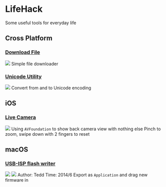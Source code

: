 # LifeHack
Some useful tools for everyday life

## Cross Platform
### [Download File](https://github.com/ApolloZhu/LifeHack/blob/master/Download%20File.py)
![](https://img.shields.io/badge/python-3.5.2-blue.svg)
Simple file downloader

### [Unicode Utility](https://github.com/ApolloZhu/LifeHack/blob/master/UnicodeUtil.py)
![](https://img.shields.io/badge/python-3.5.2-blue.svg)
Convert from and to Unicode encoding

## iOS
### [Live Camera](https://github.com/ApolloZhu/LifeHack/tree/master/LiveCamera/LiveCamera)
![](https://img.shields.io/badge/swift-3-orange.svg)
Using `AVFoundation` to show back camera view with nothing else
Pinch to zoom, swipe down with 2 fingers to reset

## macOS
### [USB-ISP flash writer](https://github.com/ApolloZhu/LifeHack/blob/master/USB-ISP%20flash%20writer.scpt)
![](https://img.shields.io/badge/AppleScript-2.5-000000.svg) ![](https://img.shields.io/badge/license-Apache_License_2.0-blue.svg)
Author: Tedd
Time: 2014/6
Export as `Application` and drag new firmware in
